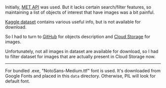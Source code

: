 Initially, [MET API](https://metmuseum.github.io/) was used. But it lacks certain search/filter features, so maintaining a list of objects of interest that have images was a bit painful.

[Kaggle dataset](https://www.kaggle.com/datasets/metmuseum/the-met/data?select=images) contains various useful info, but is not available for download. 

So I had to turn to [GitHub](https://github.com/metmuseum/openaccess) for objects description and [Cloud Storage](https://console.cloud.google.com/marketplace/details/the-metropolitan-museum-of-art/the-met-public-domain-art-works?inv=1&invt=Abmi7Q&project=hackernews-422209) for images.

Unfortunately, not all images in dataset are available for download, so I had to filter dataset for images that are actually present in Cloud Storage now.

---

For bundled .exe, "NotoSans-Medium.ttf" font is used. It's downloaded from Google Fonts and placed in this `data` directory. Otherwise, PIL will look for default font.